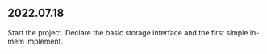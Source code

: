 ## 2022.07.18

Start the project. 
Declare the basic storage interface and the first simple in-mem implement.